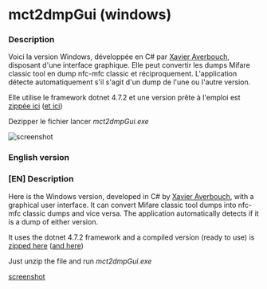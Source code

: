 mct2dmpGui (windows)
===

### Description
Voici la version Windows, développée en C# par [Xavier Averbouch](http://legacy.averbouch.biz/), disposant d'une interface graphique. Elle peut convertir les dumps Mifare classic tool en dump nfc-mfc classic et réciproquement.
L'application détecte automatiquement s'il s'agit d'un dump de l'une ou l'autre version.

Elle utilise le framework dotnet 4.7.2 et une version prête à l'emploi est [zippée ici](https://github.com/xavave/bm-mifare-classic/releases) ([et ici](./EXE))

Dezipper le fichier lancer *mct2dmpGui.exe*

![screenshot](https://user-images.githubusercontent.com/3501675/72763510-6289c600-3be4-11ea-8f86-c58f5ad7d16d.png)

### English version

### [EN] Description
Here is the Windows version, developed in C# by [Xavier Averbouch](http://legacy.averbouch.biz/), with a graphical user interface. It can convert Mifare classic tool dumps into nfc-mfc classic dumps and vice versa.
The application automatically detects if it is a dump of either version.

It uses the dotnet 4.7.2 framework and a compiled version (ready to use) is [zipped here](https://github.com/xavave/bm-mifare-classic/releases) ([and here](./EXE))

Just unzip the file and run *mct2dmpGui.exe*

[screenshot](https://user-images.githubusercontent.com/3501675/72763510-6289c600-3be4-11ea-8f86-c58f5ad7d16d.png)